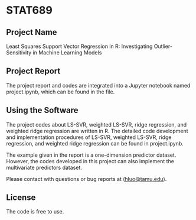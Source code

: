 # STAT689

## Project Name

Least Squares Support Vector Regression in R: Investigating Outlier-Sensitivity in Machine Learning Models 

## Project Report

The project report and codes are integrated into a Jupyter notebook named project.ipynb, which can be found in the file.

## Using the Software

The project codes about LS-SVR, weighted LS-SVR, ridge regression, and weighted ridge regression are written in R. The detailed code development and implementation procedures of LS-SVR, weighted LS-SVR, ridge regression, and weighted ridge regression can be found in project.ipynb.

The example given in the report is a one-dimension predictor dataset. However, the codes developed in this project can also implement the multivariate predictors dataset. 

Please contact with questions or bug reports at (hluo@tamu.edu).

## License

The code is free to use.
